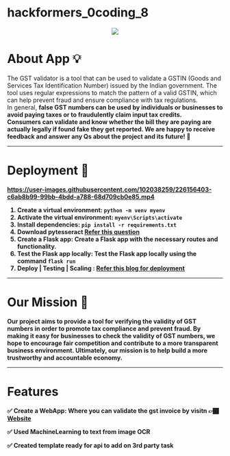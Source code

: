 # hackformers_0coding_8
<p align="center">
  <img src="https://user-images.githubusercontent.com/95275443/226152176-a575420f-25d2-4dad-a191-186d94843267.png" />
</p>

# About App 💡
The GST validator is a tool that can be used to validate a GSTIN (Goods and Services Tax Identification Number) issued by the Indian government. The tool uses regular expressions to match the pattern of a valid GSTIN, which can help prevent fraud and ensure compliance with tax regulations.
<br>In general, <b>false GST numbers can be used by individuals or businesses to avoid paying taxes or to fraudulently claim input tax credits<b>. 
<br>Consumers can validate and know whether the bill they are paying are actually legally if found fake they get reported.
We are happy to receive feedback and answer any Qs about the project and its future! 🙂

 
<hr>
  
 # Deployment 🚀



https://user-images.githubusercontent.com/102038259/226156403-c6ab8b99-99bb-4bdd-a788-68d709cb0e85.mp4



 1. Create a virtual environment: `python -m venv myenv`
 2. Activate the virtual environment: `myenv\Scripts\activate`
 3. Install dependencies: `pip install -r requirements.txt`
 4. Download pytesseract [Refer this question](https://stackoverflow.com/questions/41652335/pytesseract-error-windows-error-error-2)
 5. Create a Flask app: Create a Flask app with the necessary routes and functionality.
 6. Test the Flask app locally: Test the Flask app locally using the command `flask run`
 7. Deploy | Testing | Scaling : [Refer this blog for deployment](https://www.codespeedy.com/host-your-web-application-on-pythonanywhere/)

 
<hr>
  
# Our Mission 🎯
Our project aims to provide a tool for verifying the validity of GST numbers in order to promote tax compliance and prevent fraud. By making it easy for businesses to check the validity of GST numbers, we hope to encourage fair competition and contribute to a more transparent business environment. Ultimately, our mission is to help build a more trustworthy and accountable economy.


<hr>
  
# Features 
  
✅ Create a WebApp: Where you can validate the gst invoice by visitn 👉🏾 [Website](sahil1308.pythonanywhere.com)

✅ Used MachineLearning to text from image OCR

✅ Created template ready for api to add on 3rd party task 





